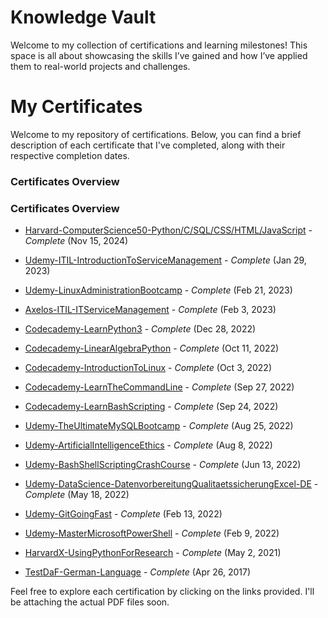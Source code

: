 # Knowledge Vault
Welcome to my collection of certifications and learning milestones! This space is all about showcasing the skills I’ve gained and how I’ve applied them to real-world projects and challenges.

# My Certificates

Welcome to my repository of certifications. Below, you can find a brief description of each certificate that I've completed, along with their respective completion dates.

### Certificates Overview



### Certificates Overview

- [Harvard-ComputerScience50-Python/C/SQL/CSS/HTML/JavaScript](Certificates/Harvard-ComputerScience50.pdf) - *Complete* (Nov 15, 2024)

- [Udemy-ITIL-IntroductionToServiceManagement](Certificates/Udemy-ITIL-IntroductionToServiceManagement.pdf) - *Complete* (Jan 29, 2023)

- [Udemy-LinuxAdministrationBootcamp](Certificates/Udemy-LinuxAdministrationBootcamp.pdf) - *Complete* (Feb 21, 2023)

- [Axelos-ITIL-ITServiceManagement](Certificates/Axelos-ITIL-ITServiceManagement.pdf) - *Complete* (Feb 3, 2023)

- [Codecademy-LearnPython3](Certificates/Codecademy-LearnPython3.pdf) - *Complete* (Dec 28, 2022)

- [Codecademy-LinearAlgebraPython](Certificates/Codecademy-LinearAlgebraPython.pdf) - *Complete* (Oct 11, 2022)

- [Codecademy-IntroductionToLinux](Certificates/Codecademy-IntroductionToLinux.pdf) - *Complete* (Oct 3, 2022)

- [Codecademy-LearnTheCommandLine](Certificates/Codecademy-LearnTheCommandLine.pdf) - *Complete* (Sep 27, 2022)

- [Codecademy-LearnBashScripting](Certificates/Codecademy-LearnBashScripting.pdf) - *Complete* (Sep 24, 2022)
  
- [Udemy-TheUltimateMySQLBootcamp](Certificates/Udemy-TheUltimateMySQLBootcamp.pdf) - *Complete* (Aug 25, 2022)

- [Udemy-ArtificialIntelligenceEthics](Certificates/Udemy-ArtificialIntelligenceEthics.pdf) - *Complete* (Aug 8, 2022)

- [Udemy-BashShellScriptingCrashCourse](Certificates/Udemy-BashShellScriptingCrashCourse.pdf) - *Complete* (Jun 13, 2022)

- [Udemy-DataScience-DatenvorbereitungQualitaetssicherungExcel-DE](Certificates/Udemy-DataScience-DatenvorbereitungQualitaetssicherungExcel-DE.pdf) - *Complete* (May 18, 2022)

- [Udemy-GitGoingFast](Certificates/Udemy-GitGoingFast.pdf) - *Complete* (Feb 13, 2022)

- [Udemy-MasterMicrosoftPowerShell](Certificates/Udemy-MasterMicrosoftPowerShell.pdf) - *Complete* (Feb 9, 2022)

- [HarvardX-UsingPythonForResearch](Certificates/HarvardX-UsingPythonForResearch.pdf) - *Complete* (May 2, 2021)

- [TestDaF-German-Language](Certificates/TestDaF-German-Language.pdf) - *Complete* (Apr 26, 2017)

Feel free to explore each certification by clicking on the links provided. I'll be attaching the actual PDF files soon.


